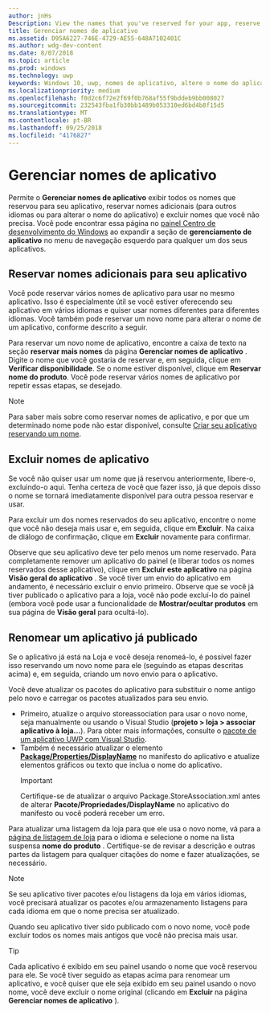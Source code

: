 ```yaml
---
author: jnHs
Description: View the names that you've reserved for your app, reserve additional names (for other languages or to change your app's name), and delete reserved names that you don't need anymore.
title: Gerenciar nomes de aplicativo
ms.assetid: D95A6227-746E-4729-AE55-648A7102401C
ms.author: wdg-dev-content
ms.date: 8/07/2018
ms.topic: article
ms.prod: windows
ms.technology: uwp
keywords: Windows 10, uwp, nomes de aplicativo, altere o nome do aplicativo, atualização de nome do aplicativo, jogo, nome do produto
ms.localizationpriority: medium
ms.openlocfilehash: f0d2c6f72e2f69f0b768af55f9bddeb9bb008027
ms.sourcegitcommit: 232543fba1fb30bb1489b053310ed6bd4b8f15d5
ms.translationtype: MT
ms.contentlocale: pt-BR
ms.lasthandoff: 09/25/2018
ms.locfileid: "4176827"
---
```

# <a name="manage-app-names"></a>Gerenciar nomes de aplicativo

Permite o **Gerenciar nomes de aplicativo** exibir todos os nomes que reservou para seu aplicativo, reservar nomes adicionais (para outros idiomas ou para alterar o nome do aplicativo) e excluir nomes que você não precisa. Você pode encontrar essa página no [painel Centro de desenvolvimento do Windows](https://partner.microsoft.com/dashboard) ao expandir a seção de **gerenciamento de aplicativo** no menu de navegação esquerdo para qualquer um dos seus aplicativos.


## <a name="reserve-additional-names-for-your-app"></a>Reservar nomes adicionais para seu aplicativo

Você pode reservar vários nomes de aplicativo para usar no mesmo aplicativo. Isso é especialmente útil se você estiver oferecendo seu aplicativo em vários idiomas e quiser usar nomes diferentes para diferentes idiomas. Você também pode reservar um novo nome para alterar o nome de um aplicativo, conforme descrito a seguir.

Para reservar um novo nome de aplicativo, encontre a caixa de texto na seção **reservar mais nomes** da página **Gerenciar nomes de aplicativo** . Digite o nome que você gostaria de reservar e, em seguida, clique em **Verificar disponibilidade**. Se o nome estiver disponível, clique em **Reservar nome do produto**. Você pode reservar vários nomes de aplicativo por repetir essas etapas, se desejado.

> [!NOTE]
> Para saber mais sobre como reservar nomes de aplicativo, e por que um determinado nome pode não estar disponível, consulte [Criar seu aplicativo reservando um nome](create-your-app-by-reserving-a-name.md).


## <a name="delete-app-names"></a>Excluir nomes de aplicativo

Se você não quiser usar um nome que já reservou anteriormente, libere-o, excluindo-o aqui. Tenha certeza de você que fazer isso, já que depois disso o nome se tornará imediatamente disponível para outra pessoa reservar e usar.

Para excluir um dos nomes reservados do seu aplicativo, encontre o nome que você não deseja mais usar e, em seguida, clique em **Excluir**. Na caixa de diálogo de confirmação, clique em **Excluir** novamente para confirmar.

Observe que seu aplicativo deve ter pelo menos um nome reservado. Para completamente remover um aplicativo do painel (e liberar todos os nomes reservados desse aplicativo), clique em **Excluir este aplicativo** na página **Visão geral do aplicativo** . Se você tiver um envio do aplicativo em andamento, é necessário excluir o envio primeiro. Observe que se você já tiver publicado o aplicativo para a loja, você não pode excluí-lo do painel (embora você pode usar a funcionalidade de **Mostrar/ocultar produtos** em sua página de **Visão geral** para ocultá-lo). 


## <a name="rename-an-app-that-has-already-been-published"></a>Renomear um aplicativo já publicado

Se o aplicativo já está na Loja e você deseja renomeá-lo, é possível fazer isso reservando um novo nome para ele (seguindo as etapas descritas acima) e, em seguida, criando um novo envio para o aplicativo. 

Você deve atualizar os pacotes do aplicativo para substituir o nome antigo pelo novo e carregar os pacotes atualizados para seu envio.
- Primeiro, atualize o arquivo storeassociation para usar o novo nome, seja manualmente ou usando o Visual Studio (**projeto > loja > associar aplicativo à loja...**). Para obter mais informações, consulte o [pacote de um aplicativo UWP com Visual Studio](../packaging/packaging-uwp-apps.md).
- Também é necessário atualizar o elemento [**Package/Properties/DisplayName**](https://docs.microsoft.com/uwp/schemas/appxpackage/uapmanifestschema/element-displayname) no manifesto do aplicativo e atualize elementos gráficos ou texto que inclua o nome do aplicativo. 
  > [!IMPORTANT]
  > Certifique-se de atualizar o arquivo Package.StoreAssociation.xml antes de alterar **Pacote/Propriedades/DisplayName** no aplicativo do manifesto ou você poderá receber um erro.

Para atualizar uma listagem da loja para que ele usa o novo nome, vá para a [página de listagem de loja](create-app-store-listings.md) para o idioma e selecione o nome na lista suspensa **nome do produto** . Certifique-se de revisar a descrição e outras partes da listagem para qualquer citações do nome e fazer atualizações, se necessário.

> [!NOTE]
> Se seu aplicativo tiver pacotes e/ou listagens da loja em vários idiomas, você precisará atualizar os pacotes e/ou armazenamento listagens para cada idioma em que o nome precisa ser atualizado.

Quando seu aplicativo tiver sido publicado com o novo nome, você pode excluir todos os nomes mais antigos que você não precisa mais usar.

> [!TIP]
> Cada aplicativo é exibido em seu painel usando o nome que você reservou para ele. Se você tiver seguido as etapas acima para renomear um aplicativo, e você quiser que ele seja exibido em seu painel usando o novo nome, você deve excluir o nome original (clicando em **Excluir** na página **Gerenciar nomes de aplicativo** ). 

 

 




